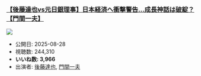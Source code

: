 ### [【後藤達也vs元日銀理事】日本経済へ衝撃警告…成長神話は破綻？【門間一夫】](https://www.youtube.com/watch?v=UqthP940lyg)
[![](https://img.youtube.com/vi/UqthP940lyg/sddefault.jpg)](https://www.youtube.com/watch?v=UqthP940lyg)
-   公開日: 2025-08-28
-   視聴数: 244,310
-   **いいね数: 3,966**
-   出演者: [後藤達也](/rehacq_fan/people/後藤達也 "wikilink"), [門間一夫](/rehacq_fan/people/門間一夫 "wikilink")
